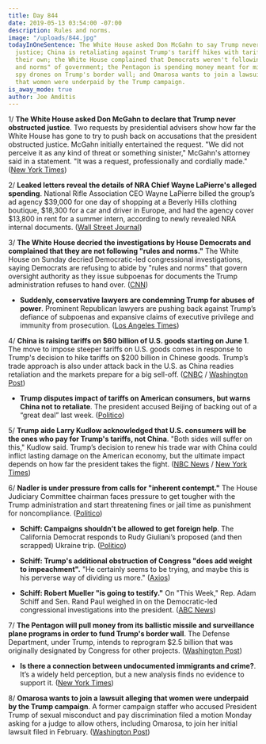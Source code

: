 ```yaml
---
title: Day 844
date: 2019-05-13 03:54:00 -07:00
description: Rules and norms.
image: "/uploads/844.jpg"
todayInOneSentence: The White House asked Don McGahn to say Trump never obstructed
  justice; China is retaliating against Trump's tariff hikes with tariff hikes of
  their own; the White House complained that Democrats weren't following the "rules
  and norms" of government; the Pentagon is spending money meant for missiles and
  spy drones on Trump's border wall; and Omarosa wants to join a lawsuit alleging
  that women were underpaid by the Trump campaign.
is_away_mode: true
author: Joe Amditis
---
```


1/ **The White House asked Don McGahn to declare that Trump never obstructed justice**. Two requests by presidential advisers show how far the White House has gone to try to push back on accusations that the president obstructed justice. McGahn initially entertained the request. "We did not perceive it as any kind of threat or something sinister," McGahn's attorney said in a statement. "It was a request, professionally and cordially made." ([New York Times](https://www.nytimes.com/2019/05/10/us/politics/mcgahn-trump-obstruction.html))

2/ **Leaked letters reveal the details of NRA Chief Wayne LaPierre's alleged spending**. National Rifle Association CEO Wayne LaPierre billed the group’s ad agency $39,000 for one day of shopping at a Beverly Hills clothing boutique, $18,300 for a car and driver in Europe, and had the agency cover $13,800 in rent for a summer intern, according to newly revealed NRA internal documents. ([Wall Street Journal](https://www.wsj.com/articles/leaked-letters-reveal-details-of-nra-chiefs-alleged-spending-11557597601))

3/ **The White House decried the investigations by House Democrats and complained that they are not following "rules and norms."** The White House on Sunday decried Democratic-led congressional investigations, saying Democrats are refusing to abide by "rules and norms" that govern oversight authority as they issue subpoenas for documents the Trump administration refuses to hand over. ([CNN](https://www.cnn.com/2019/05/12/politics/adam-schiff-trump-white-house-congressional-investigations/index.html))

* **Suddenly, conservative lawyers are condemning Trump for abuses of power**. Prominent Republican lawyers are pushing back against Trump’s defiance of subpoenas and expansive claims of executive privilege and immunity from prosecution. ([Los Angeles Times](https://www.latimes.com/politics/la-na-pol-trump-republican-lawyers-20190512-story.html))

4/ **China is raising tariffs on $60 billion of U.S. goods starting on June 1**. The move to impose steeper tariffs on U.S. goods comes in response to Trump's decision to hike tariffs on $200 billion in Chinese goods. Trump’s trade approach is also under attack back in the U.S. as China readies retaliation and the markets prepare for a big sell-off. ([CNBC](https://www.cnbc.com/2019/05/13/china-is-raising-tariffs-on-60-billion-of-us-goods-starting-june-1.html) / [Washington Post](https://www.washingtonpost.com/business/2019/05/13/trump-warns-china-not-retaliate-tariffs-insists-they-wont-hurt-us-consumers/))

* **Trump disputes impact of tariffs on American consumers, but warns China not to retaliate**. The president accused Beijing of backing out of a “great deal” last week. ([Politico](https://www.politico.com/story/2019/05/13/trump-china-tariffs-trade-war-1317772))

5/ **Trump aide Larry Kudlow acknowledged that U.S. consumers will be the ones who pay for Trump's tariffs, not China**. "Both sides will suffer on this," Kudlow said. Trump’s decision to renew his trade war with China could inflict lasting damage on the American economy, but the ultimate impact depends on how far the president takes the fight. ([NBC News](https://www.nbcnews.com/politics/donald-trump/trump-aide-kudlow-acknowledges-u-s-consumers-pay-tariffs-not-n1004756) / [New York Times](https://www.nytimes.com/2019/05/12/us/politics/trump-us-china-economy.html))

6/ **Nadler is under pressure from calls for "inherent contempt."** The House Judiciary Committee chairman faces pressure to get tougher with the Trump administration and start threatening fines or jail time as punishment for noncompliance. ([Politico](https://www.politico.com/story/2019/05/12/jerry-nadler-trump-subpeona-1317458))

* **Schiff: Campaigns shouldn’t be allowed to get foreign help**. The California Democrat responds to Rudy Giuliani’s proposed (and then scrapped) Ukraine trip. ([Politico](https://www.politico.com/story/2019/05/12/schiff-foreign-help-giuliani-ukraine-1317624))

* **Schiff: Trump's additional obstruction of Congress "does add weight to impeachment".** "He certainly seems to be trying, and maybe this is his perverse way of dividing us more." ([Axios](https://www.axios.com/adam-schiff-trump-impeachment-obstruction-congress-43012b3f-4731-429b-a331-3833163bb9ac.html))

* **Schiff: Robert Mueller "is going to testify."** On "This Week," Rep. Adam Schiff and Sen. Rand Paul weighed in on the Democratic-led congressional investigations into the president. ([ABC News](https://abcnews.go.com/Politics/robert-mueller-testify-rep-adam-schiff/story?id=62983637))

7/ **The Pentagon will pull money from its ballistic missile and surveillance plane programs in order to fund Trump's border wall**. The Defense Department, under Trump, intends to reprogram $2.5 billion that was originally designated by Congress for other projects. ([Washington Post](https://www.washingtonpost.com/national-security/2019/05/12/pentagon-will-pull-money-ballistic-missile-surveillance-plane-programs-fund-border-wall/))

* **Is there a connection between undocumented immigrants and crime?**. It’s a widely held perception, but a new analysis finds no evidence to support it. ([New York Times](https://www.nytimes.com/2019/05/13/upshot/illegal-immigration-crime-rates-research.html))

8/ **Omarosa wants to join a lawsuit alleging that women were underpaid by the Trump campaign**. A former campaign staffer who accused President Trump of sexual misconduct and pay discrimination filed a motion Monday asking for a judge to allow others, including Omarosa, to join her initial lawsuit filed in February. ([Washington Post](https://www.washingtonpost.com/politics/2019/05/13/omarosa-requests-join-lawsuit-alleging-women-were-underpaid-by-trump-campaign/))